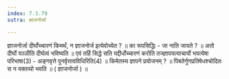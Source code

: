 ```yaml
---
index: 7.3.79
sutra: ज्ञाजनोर्जा

---
```

 ज्ञाजनोर्जा दीर्घोच्चारणं किमर्थं, न ज्ञाजनोर्ज इत्येवोच्येत ? ॥ का रूपसिद्धिः - जा नाति जायते ? ॥ अतो दीर्घो यञ्ञीति दीर्घत्वं भविष्यति ॥ एवं तर्हि सिद्धे सति यद्दीर्धोच्चारणं करोति तज्ज्ञापयत्याचार्यो भवत्येषा परिभाषा(3) -  अङ्गवृत्ते पुनर्वृत्तावविधिरिति(4) ॥ किमेतस्य ज्ञापने प्रयोजनम् ? ॥ पिबतेर्गुणप्रतिषेधश्चोदितः स न वक्तव्यो भवति ॥ ( ज्ञाजनोर्जा ) ॥ 